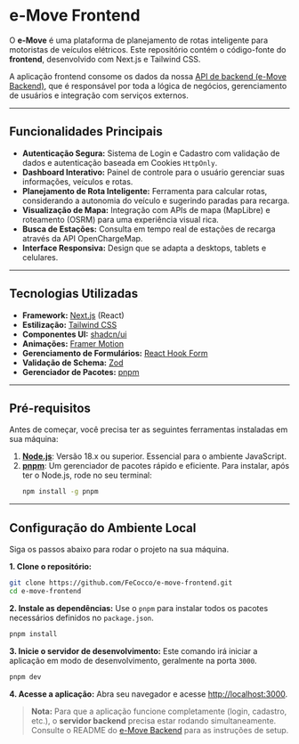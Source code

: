 # e-Move Frontend

O **e-Move** é uma plataforma de planejamento de rotas inteligente para motoristas de veículos elétricos. Este repositório contém o código-fonte do **frontend**, desenvolvido com Next.js e Tailwind CSS.

A aplicação frontend consome os dados da nossa [API de backend (e-Move Backend)](https://github.com/FeCocco/e-move-backend), que é responsável por toda a lógica de negócios, gerenciamento de usuários e integração com serviços externos.

---

## Funcionalidades Principais

* **Autenticação Segura:** Sistema de Login e Cadastro com validação de dados e autenticação baseada em Cookies `HttpOnly`.
* **Dashboard Interativo:** Painel de controle para o usuário gerenciar suas informações, veículos e rotas.
* **Planejamento de Rota Inteligente:** Ferramenta para calcular rotas, considerando a autonomia do veículo e sugerindo paradas para recarga.
* **Visualização de Mapa:** Integração com APIs de mapa (MapLibre) e roteamento (OSRM) para uma experiência visual rica.
* **Busca de Estações:** Consulta em tempo real de estações de recarga através da API OpenChargeMap.
* **Interface Responsiva:** Design que se adapta a desktops, tablets e celulares.

---

## Tecnologias Utilizadas

* **Framework:** [Next.js](https://nextjs.org/) (React)
* **Estilização:** [Tailwind CSS](https://tailwindcss.com/)
* **Componentes UI:** [shadcn/ui](https://ui.shadcn.com/)
* **Animações:** [Framer Motion](https://www.framer.com/motion/)
* **Gerenciamento de Formulários:** [React Hook Form](https://react-hook-form.com/)
* **Validação de Schema:** [Zod](https://zod.dev/)
* **Gerenciador de Pacotes:** [pnpm](https://pnpm.io/)

---

## Pré-requisitos

Antes de começar, você precisa ter as seguintes ferramentas instaladas em sua máquina:

1.  **[Node.js](https://nodejs.org/en/)**: Versão 18.x ou superior. Essencial para o ambiente JavaScript.
2.  **[pnpm](https://pnpm.io/installation)**: Um gerenciador de pacotes rápido e eficiente. Para instalar, após ter o Node.js, rode no seu terminal:
    ```bash
    npm install -g pnpm
    ```

---

## Configuração do Ambiente Local

Siga os passos abaixo para rodar o projeto na sua máquina.

**1. Clone o repositório:**
```bash
git clone https://github.com/FeCocco/e-move-frontend.git
cd e-move-frontend
```

**2. Instale as dependências:**
Use o `pnpm` para instalar todos os pacotes necessários definidos no `package.json`.
```bash
pnpm install
```

**3. Inicie o servidor de desenvolvimento:**
Este comando irá iniciar a aplicação em modo de desenvolvimento, geralmente na porta `3000`.
```bash
pnpm dev
```

**4. Acesse a aplicação:**
Abra seu navegador e acesse [http://localhost:3000](http://localhost:3000).

> **Nota:** Para que a aplicação funcione completamente (login, cadastro, etc.), o **servidor backend** precisa estar rodando simultaneamente. Consulte o README do [e-Move Backend](https://github.com/FeCocco/e-Move/tree/main/e-move-backend) para as instruções de setup.
